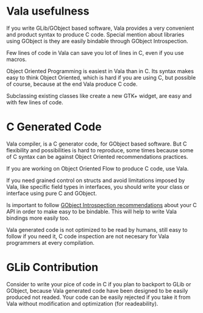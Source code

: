 # Vala usefulness

If you write GLib/GObject based software, Vala provides a very convenient and product syntax to produce C code. Special mention about libraries using GObject is they are easily bindable through GObject Introspection.

Few lines of code in Vala can save you lot of lines in C, even if you use macros.

Object Oriented Programming is easiest in Vala than in C. Its syntax makes easy to think Object Oriented, which is hard if you  are using C, but possible of course, because at the end Vala produce C code.

Subclassing existing classes like create a new GTK+ widget, are easy and with few lines of code.

# C Generated Code

Vala compiler, is a C generator code, for GObject based software. But C flexibility and possibilities is hard to reproduce, some times because some of C syntax can be against Object Oriented recommendations practices.

If you are working on Object Oriented Flow to produce C code, use Vala.

If you need grained control on structs and avoid limitations imposed by Vala, like specific field types in interfaces, you should write your class or interface using pure C and GObject.

Is important to follow [GObject Introspection recommendations](https://wiki.gnome.org/Projects/GObjectIntrospection/WritingBindingableAPIs) about your C API in order to make easy to be bindable. This will help to write Vala bindings more easily too.

Vala generated code is not optimized to be read by humans, still easy to follow if you need it, C code inspection are not necesary for Vala programmers at every compilation.

# GLib Contribution

Consider to write your pice of code in C if you plan to backport to GLib or GObject, because Vala generated code have been designed to be easily produced not readed. Your code can be easily rejected if you take it from Vala without modification and optimization \(for readeability\).


